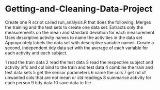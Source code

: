 # Getting-and-Cleaning-Data-Project

Create one R script called run_analysis.R that does the following. 
Merges the training and the test sets to create one data set.
Extracts only the measurements on the mean and standard deviation for each measurement. 
Uses descriptive activity names to name the activities in the data set
Appropriately labels the data set with descriptive variable names. 
Create a second, independent tidy data set with the average of each variable for each activity and each subject.

1 read the train data
2 read the test data
3 read the respective subject and activity info and col bind to the train and test data
4 combine the train and test data sets
5 get the sensor parameters
6 name the cols
7 get rid of unwanted cols that are not mean or std readings
8 summarise activity for each person
9 tidy data
10 save data to file

